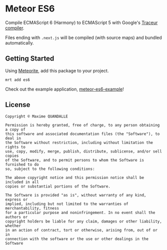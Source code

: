 # Meteor ES6

Compile ECMAScript 6 (Harmony) to ECMAScript 5 with Google's [Traceur compiler](https://github.com/google/traceur-compiler). 

Files ending with `.next.js` will be compiled (with source maps) and bundled automatically.

## Getting Started

Using [Meteorite](https://github.com/oortcloud/meteorite/), add this package to your project.

```
mrt add es6
```

Check out the example application, [meteor-es6-example](/christianbundy/meteor-es6-example)!


## License

```
Copyright © Maxime QUANDALLE

Permission is hereby granted, free of charge, to any person obtaining a copy of
this software and associated documentation files (the "Software"), to deal in
the Software without restriction, including without limitation the rights to
use, copy, modify, merge, publish, distribute, sublicense, and/or sell copies
of the Software, and to permit persons to whom the Software is furnished to do
so, subject to the following conditions:

The above copyright notice and this permission notice shall be included in all
copies or substantial portions of the Software.

The Software is provided "as is", without warranty of any kind, express or
implied, including but not limited to the warranties of merchantability, fitness
for a particular purpose and noninfringement. In no event shall the authors or
copyright holders be liable for any claim, damages or other liability, whether
in an action of contract, tort or otherwise, arising from, out of or in
connection with the software or the use or other dealings in the Software
```
